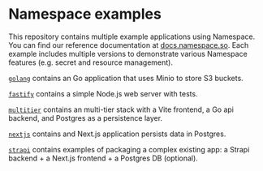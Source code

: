 # Namespace examples

This repository contains multiple example applications using Namespace. You can find our reference
documentation at [docs.namespace.so](https://docs.namespace.so). Each example includes multiple versions to demonstrate various Namespace
features (e.g. secret and resource management).

[`golang`](https://github.com/namespacelabs/examples/tree/main/golang) contains an Go application that uses Minio to store S3 buckets.

[`fastify`](https://github.com/namespacelabs/examples/tree/main/fastify) contains a simple Node.js web server with tests.

[`multitier`](https://github.com/namespacelabs/examples/tree/main/multitier) contains an multi-tier stack with a Vite frontend,
a Go api backend, and Postgres as a persistence layer.

[`nextjs`](https://github.com/namespacelabs/examples/tree/main/nextjs) contains and Next.js application persists data in Postgres.

[`strapi`](https://github.com/namespacelabs/examples/tree/main/strapi) contains examples of packaging a complex existing app:
a Strapi backend + a Next.js frontend + a Postgres DB (optional).
